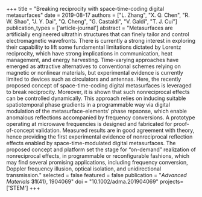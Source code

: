 +++
title = "Breaking reciprocity with space-time-coding digital metasurfaces"
date = 2019-08-17
authors = ["L. Zhang", "X. Q. Chen", "R. W. Shao", "J. Y. Dai", "Q. Cheng", "G. Castaldi", "V. Galdi", "T. J. Cui"]
publication_types = ['article-journal']
abstract = "Metasurfaces are artificially engineered ultrathin structures that can finely tailor and control electromagnetic wavefronts. There is currently a strong interest in exploring their capability to lift some fundamental limitations dictated by Lorentz reciprocity, which have strong implications in communication, heat management, and energy harvesting. Time-varying approaches have emerged as attractive alternatives to conventional schemes relying on magnetic or nonlinear materials, but experimental evidence is currently limited to devices such as circulators and antennas. Here, the recently proposed concept of space-time-coding digital metasurfaces is leveraged to break reciprocity. Moreover, it is shown that such nonreciprocal effects can be controlled dynamically. This approach relies on inducing suitable spatiotemporal phase gradients in a programmable way via digital modulation of the metasurface-elements' phase repsonse, which enable anomalous reflections accompanied by frequency conversions. A prototype operating at microwave frequencies is designed and fabricated for proof-of-concept validation. Measured results are in good agreement with theory, hence providing the first experimental evidence of nonreciprocal reflection effects enabled by space-time-modulated digital metasurfaces. The proposed concept and platform set the stage for “on-demand” realization of nonreciprocal effects, in programmable or reconfigurable fashions, which may find several promising applications, including frequency conversion, Doppler frequency illusion, optical isolation, and unidirectional transmission."
selected = false
featured = false
publication = "*Advanced Materials* **31**(41), 1904069"
doi = "10.1002/adma.201904069"
projects=['STEM']
+++
